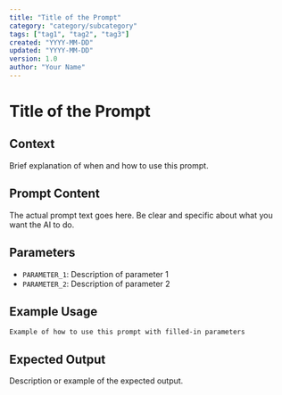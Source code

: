 ```yaml
---
title: "Title of the Prompt"
category: "category/subcategory"
tags: ["tag1", "tag2", "tag3"]
created: "YYYY-MM-DD"
updated: "YYYY-MM-DD"
version: 1.0
author: "Your Name"
---
```


# Title of the Prompt

## Context
Brief explanation of when and how to use this prompt.

## Prompt Content
The actual prompt text goes here. Be clear and specific about what you want the AI to do.

## Parameters
- `PARAMETER_1`: Description of parameter 1
- `PARAMETER_2`: Description of parameter 2

## Example Usage
```
Example of how to use this prompt with filled-in parameters
```

## Expected Output
Description or example of the expected output.